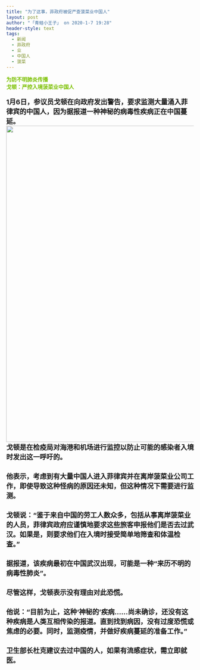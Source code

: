 ```yaml
---
title: "为了这事，菲政府被促严查菠菜业中国人"
layout: post
author: "「青蛙小王子」 on 2020-1-7 19:28"
header-style: text
tags:
  - 新闻
  - 菲政府
  - 业
  - 中国人
  - 菠菜
---
```


<head></head>
<body>
 <strong><font color="#7bc0"><strong>为防不明肺炎传播</strong></font><br> <font color="#7bc0"><strong>戈顿：</strong><strong>严控入境菠菜业中国人</strong></font><br> <br> <font style="font-size:18px">1月6日，参议员戈顿在向政府发出警告，要求监测大量涌入菲律宾的中国人，因为据报道一种神秘的病毒性疾病正在中国蔓延。</font><br> 
  <div align="center"> 
   <ignore_js_op> 
    <img aid="1325389" src="https://bbs.boniu123.cc/data/attachment/forum/202001/07/101454llkja505jaa5k7jj.png" zoomfile="data/attachment/forum/202001/07/101454llkja505jaa5k7jj.png" file="data/attachment/forum/202001/07/101454llkja505jaa5k7jj.png" width="850" inpost="1"> 
    <div class="tip tip_4 aimg_tip" id="aimg_1325389_menu" style="position: absolute; display: none" disautofocus="true"> 
     <div class="xs0"> 
      <p><strong>00.png</strong> <em class="xg1">(816.59 KB, 下载次数: 0)</em></p> 
      <p> <a href="forum.php?mod=attachment&amp;aid=MTMyNTM4OXwyYjUyYmExZnwxNTc4NTMzNTU0fDB8NTQ3NTkx&amp;nothumb=yes" target="_blank">下载附件</a> &nbsp;<a href="javascript:;" onclick="showWindow(this.id, this.getAttribute('url'), 'get', 0);" id="savephoto_1325389" url="home.php?mod=spacecp&amp;ac=album&amp;op=saveforumphoto&amp;aid=1325389&amp;handlekey=savephoto_1325389">保存到相册</a> </p> 
      <p class="xg1 y"><span title="2020-1-7 10:14">前天&nbsp;10:14</span> 上传</p> 
     </div> 
     <div class="tip_horn"></div> 
    </div> 
   </ignore_js_op> 
  </div><font style="font-size:18px">戈顿是在检疫局对海港和机场进行监控以防止可能的感染者入境时发出这一呼吁的。</font><br> <font style="font-size:18px">　　</font><br> <font style="font-size:18px">他表示，考虑到有大量中国人进入菲律宾并在离岸菠菜业公司工作，即使导致这种怪病的原因还未知，但这种情况下需要进行监测。</font><br> <font style="font-size:18px">　　</font><br> <font style="font-size:18px">戈顿说：“鉴于来自中国的劳工人数众多，包括从事离岸菠菜业的人员，菲律宾政府应谨慎地要求这些旅客申报他们是否去过武汉。如果是，则要求他们在入境时接受简单地筛查和体温检查。”</font><br> <font style="font-size:18px">　　</font><br> <font style="font-size:18px">据报道，该疾病最初在中国武汉出现，可能是一种“来历不明的病毒性肺炎”。</font><br> <font style="font-size:18px">　　</font><br> <font style="font-size:18px">尽管这样，戈顿表示没有理由对此恐慌。</font><br> <font style="font-size:18px">　　</font><br> <font style="font-size:18px">他说：“目前为止，这种‘神秘的’疾病……尚未确诊，还没有这种疾病是人类互相传染的报道。直到找到病因，没有过度恐慌或焦虑的必要。同时，监测疫情，并做好疾病蔓延的准备工作。”</font><br> <font style="font-size:18px">　　</font><br> <font style="font-size:18px">卫生部长杜克建议去过中国的人，如果有流感症状，需立即就医。</font><br> </strong>
 <br>
</body>


